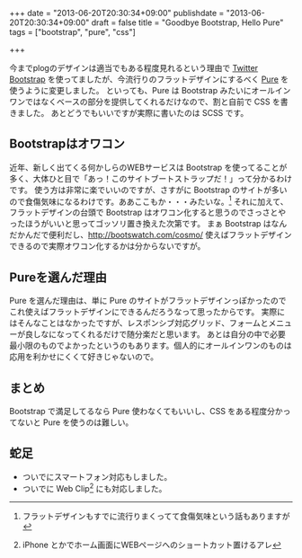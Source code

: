+++
date = "2013-06-20T20:30:34+09:00"
publishdate = "2013-06-20T20:30:34+09:00"
draft = false
title = "Goodbye Bootstrap, Hello Pure"
tags = ["bootstrap", "pure", "css"]

+++

今までplogのデザインは適当でもある程度見れるという理由で [Twitter Bootstrap](http://twitter.github.io/bootstrap/) を使ってましたが、今流行りのフラットデザインにするべく [Pure](http://purecss.io/) を使うように変更しました。
といっても、Pure は Bootstrap みたいにオールインワンではなくベースの部分を提供してくれるだけなので、割と自前で CSS を書きました。
あとどうでもいいですが実際に書いたのは SCSS です。

## Bootstrapはオワコン

近年、新しく出てくる何かしらのWEBサービスは Bootstrap を使ってることが多く、大体ひと目で「あっ！このサイトブートストラップだ！」って分かるわけです。
使う方は非常に楽でいいのですが、さすがに Bootstrap のサイトが多いので食傷気味になるわけです。ああここもか・・・みたいな。[^1]
それに加えて、フラットデザインの台頭で Bootstrap はオワコン化すると思うのでさっさとやったほうがいいと思ってゴッソリ置き換えた次第です。
まぁ Bootstrap はなんだかんだで便利だし、http://bootswatch.com/cosmo/ 使えばフラットデザインできるので実際オワコン化するかは分からないですが。

## Pureを選んだ理由

Pure を選んだ理由は、単に Pure のサイトがフラットデザインっぽかったのでこれ使えばフラットデザインにできるんだろうなって思ったからです。
実際にはそんなことはなかったですが、レスポンシブ対応グリッド、フォームとメニューが良しなになってくれるだけで随分楽だと思います。
あとは自分の中で必要最小限のものでよかったというのもあります。個人的にオールインワンのものは応用を利かせにくくて好きじゃないので。

## まとめ

Bootstrap で満足してるなら Pure 使わなくてもいいし、CSS をある程度分かってないと Pure を使うのは難しい。

## 蛇足

* ついでにスマートフォン対応もしました。
* ついでに Web Clip[^2] にも対応しました。

[^1]: フラットデザインもすでに流行りまくってて食傷気味という話もありますが
[^2]: iPhone とかでホーム画面にWEBページへのショートカット置けるアレ
